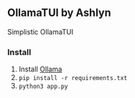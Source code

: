 ## OllamaTUI by Ashlyn
Simplistic OllamaTUI

### Install
1. Install [Ollama](https://ollama.com/)
2. `pip install -r requirements.txt`
3. `python3 app.py`
